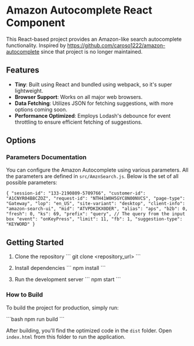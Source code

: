 # Amazon Autocomplete React Component

This React-based project provides an Amazon-like search autocomplete functionality.
Inspired by https://github.com/caroso1222/amazon-autocomplete since that project is no longer maintained.

## Features

- **Tiny**: Built using React and bundled using webpack, so it's super lightweight.
- **Browser Support**: Works on all major web browsers.
- **Data Fetching**: Utilizes JSON for fetching suggestions, with more options coming soon.
- **Performance Optimized**: Employs Lodash's debounce for event throttling to ensure efficient fetching of suggestions.

## Options

### Parameters Documentation

You can configure the Amazon Autocomplete using various parameters. All the parameters are defined in `src/AmznSearch.js`. Below is the set of all possible parameters:

`
{
  "session-id": "133-2190809-5709766",
  "customer-id": "A1CNYR04B8CZOZ",
  "request-id": "NTH41W0H5GYC8N00NVCS",
  "page-type": "Gateway",
  "lop": "en_US",
  "site-variant": "desktop",
  "client-info": "amazon-search-ui",
  "mid": "ATVPDKIKX0DER",
  "alias": "aps",
  "b2b": 0,
  "fresh": 0,
  "ks": 69,
  "prefix": "query", // The query from the input box
  "event": "onKeyPress",
  "limit": 11,
  "fb": 1,
  "suggestion-type": "KEYWORD"
}
`

## Getting Started

1. Clone the repository
   \`\`\`
   git clone <repository_url>
   \`\`\`
   
2. Install dependencies
   \`\`\`
   npm install
   \`\`\`

3. Run the development server
   \`\`\`
   npm start
   \`\`\`

### How to Build

To build the project for production, simply run:

\`\`\`bash
npm run build
\`\`\`

After building, you'll find the optimized code in the `dist` folder. Open `index.html` from this folder to run the application.
